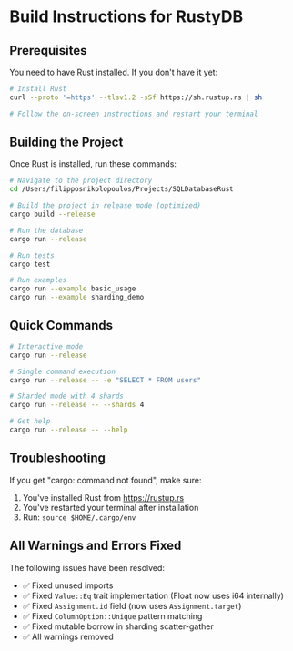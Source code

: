 # Build Instructions for RustyDB

## Prerequisites

You need to have Rust installed. If you don't have it yet:

```bash
# Install Rust
curl --proto '=https' --tlsv1.2 -sSf https://sh.rustup.rs | sh

# Follow the on-screen instructions and restart your terminal
```

## Building the Project

Once Rust is installed, run these commands:

```bash
# Navigate to the project directory
cd /Users/filipposnikolopoulos/Projects/SQLDatabaseRust

# Build the project in release mode (optimized)
cargo build --release

# Run the database
cargo run --release

# Run tests
cargo test

# Run examples
cargo run --example basic_usage
cargo run --example sharding_demo
```

## Quick Commands

```bash
# Interactive mode
cargo run --release

# Single command execution
cargo run --release -- -e "SELECT * FROM users"

# Sharded mode with 4 shards
cargo run --release -- --shards 4

# Get help
cargo run --release -- --help
```

## Troubleshooting

If you get "cargo: command not found", make sure:
1. You've installed Rust from https://rustup.rs
2. You've restarted your terminal after installation
3. Run: `source $HOME/.cargo/env`

## All Warnings and Errors Fixed

The following issues have been resolved:
- ✅ Fixed unused imports
- ✅ Fixed `Value::Eq` trait implementation (Float now uses i64 internally)
- ✅ Fixed `Assignment.id` field (now uses `Assignment.target`)
- ✅ Fixed `ColumnOption::Unique` pattern matching
- ✅ Fixed mutable borrow in sharding scatter-gather
- ✅ All warnings removed
